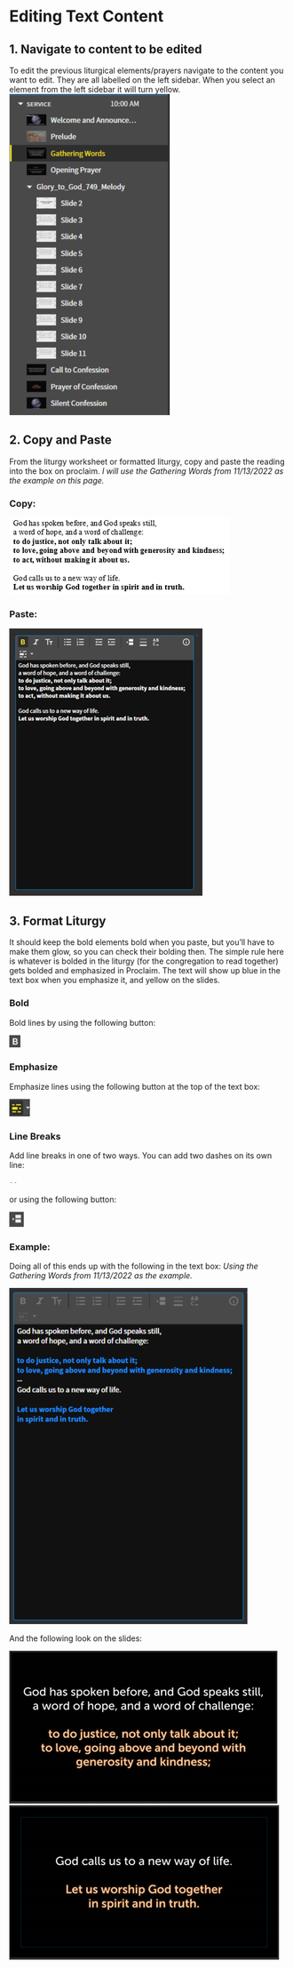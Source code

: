 # Editing Text Content

## 1. Navigate to content to be edited
 To edit the previous liturgical elements/prayers navigate to the content you want to edit. They are all labelled on the left sidebar. When you select an element from the left sidebar it will turn yellow.
 ![Sidebar](../assets/images/editing_content/sidebar.png)
 

## 2. Copy and Paste
 From the liturgy worksheet or formatted liturgy, copy and paste the reading into the box on proclaim. <i>I will use the Gathering Words from 11/13/2022 as the example on this page.</i>

### Copy: 

 ![Copy](../assets/images/editing_content/copy.png)

### Paste:
 
 ![Paste](../assets/images/editing_content/paste.png)

## 3. Format Liturgy
 It should keep the bold elements bold when you paste, but you’ll have to make them glow, so you can check their bolding then. The simple rule here is whatever is bolded in the liturgy (for the congregation to read together) gets bolded and emphasized in Proclaim. The text will show up blue in the text box when you emphasize it, and yellow on the slides.
 
### Bold
  Bold lines by using the following button:

  ![Bold](../assets/images/editing_content/bold.png)

### Emphasize
  Emphasize lines using the following button at the top of the text box:

  ![Emphasize](../assets/images/editing_content/emphasize.png)

### Line Breaks
  Add line breaks in one of two ways. You can add two dashes on its own line:

  ``` yaml
  --
  ```
  or using the following button:

  ![Line Break](../assets/images/editing_content/linebreak.png)

### Example:
  Doing all of this ends up with the following in the text box: <i>Using the Gathering Words from 11/13/2022 as the example.</i>

  ![Formatted](../assets/images/editing_content/formatted_textbox.png)
  
  And the following look on the slides:

  ![Slide 1](../assets/images/editing_content/slides1.png)
  ![Slide 2](../assets/images/editing_content/slides2.png)